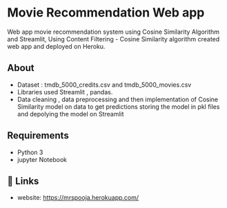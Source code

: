 
# Movie Recommendation Web app
Web app movie recommendation system using Cosine Similarity Algorithm and Streamlit, 
Using Content Filtering - Cosine Similarity algorithm created web app and deployed on Heroku.

## About
- Dataset : tmdb_5000_credits.csv and tmdb_5000_movies.csv  
- Libraries used Streamlit , pandas.
- Data cleaning , data preprocessing and then implementation of Cosine Similarity model on data to get predictions storing the model in pkl files and depolying the model on Streamlit

## Requirements

- Python 3
- jupyter Notebook


## 🔗 Links

- website: https://mrspooja.herokuapp.com/
